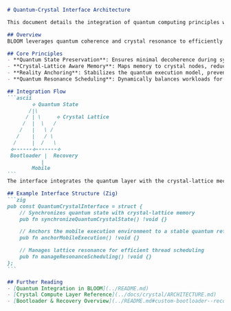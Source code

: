 <!--
BLOOM Architecture Pattern:
{
  "metadata": {
    "timestamp": "2025-05-28 23:20:48",
    "author": "isdood",
    "pattern_version": "1.0.0",
    "color_scheme": "GLIMMER"
  }
}
-->
````markdown name=QUANTUM-CRYSTAL-INTERFACE.md
# Quantum-Crystal Interface Architecture

This document details the integration of quantum computing principles with crystal-based architecture within the BLOOM framework. The interface defines how quantum states interact with crystal-lattice structures to enable secure boot, recovery, and mobile operations in a cohesive, high-performance environment.

## Overview
BLOOM leverages quantum coherence and crystal resonance to efficiently manage low-level bootloader tasks, recovery processes, and overall mobile state. Key functionalities include quantum state preservation, crystal-lattice-aware memory management, and stable reality anchoring.

## Core Principles
- **Quantum State Preservation**: Ensures minimal decoherence during system initialization and transitions.
- **Crystal-Lattice Aware Memory**: Maps memory to crystal nodes, reducing overhead and improving concurrency.
- **Reality Anchoring**: Stabilizes the quantum execution model, preventing illusions or divergences in state.
- **Quantum Resonance Scheduling**: Dynamically balances workloads for peak performance on mobile hardware.

## Integration Flow
```ascii
        ⟡ Quantum State
       /|\
      / | \     ⟡ Crystal Lattice
     /  |  \   /
    /   |   \ /
   /    |   / \
  /     |  /   \
 ⟡------⟡-------⟡
 Bootloader |  Recovery
           |
        Mobile
```
The interface integrates the quantum layer with the crystal-lattice mechanism, ensuring cohesive behavior across boot, recovery, and mobile operations.

## Example Interface Structure (Zig)
```zig
pub const QuantumCrystalInterface = struct {
    // Synchronizes quantum state with crystal-lattice memory
    pub fn synchronizeQuantumCrystalState() !void {}

    // Anchors the mobile execution environment to a stable quantum reference
    pub fn anchorMobileExecution() !void {}

    // Manages lattice resonance for efficient thread scheduling
    pub fn manageResonanceScheduling() !void {}
};
```

## Further Reading
- [Quantum Integration in BLOOM](../README.md)
- [Crystal Compute Layer Reference](../docs/crystal/ARCHITECTURE.md)
- [Bootloader & Recovery Overview](../README.md#custom-bootloader--recovery)

````
